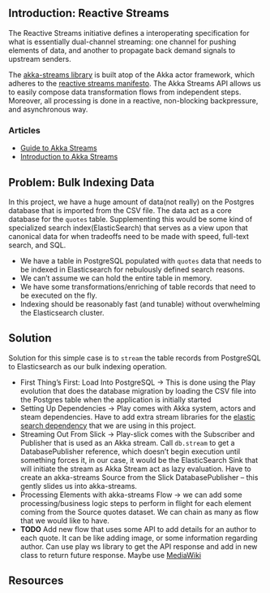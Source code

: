 ## Introduction: Reactive Streams
The Reactive Streams initiative defines a interoperating specification for what is essentially dual-channel streaming: one channel for pushing elements of data, and another to propagate back demand signals to upstream senders.

The [akka-streams library](https://doc.akka.io/docs/akka/current/stream/index.html) is built atop of the Akka actor framework, which adheres to the [reactive streams manifesto](https://www.reactive-streams.org/). The Akka Streams API allows us to easily compose data transformation flows from independent steps. Moreover, all processing is done in a reactive, non-blocking backpressure, and asynchronous way.

### Articles
- [Guide to Akka Streams](https://www.baeldung.com/akka-streams)
- [Introduction to Akka Streams](https://medium.com/@arcagarwal/introduction-to-akka-streams-5155bd070e37)

## Problem: Bulk Indexing Data
In this project, we have a huge amount of data(not really) on the Postgres database that is imported from the CSV file. The data act as a core database for the `quotes` table. Supplementing this would be some kind of specialized search index(ElasticSearch) that serves as a view upon that canonical data for when tradeoffs need to be made with speed, full-text search, and SQL.

- We have a table in PostgreSQL populated with `quotes` data that needs to be indexed in Elasticsearch for nebulously defined search reasons.
- We can’t assume we can hold the entire table in memory.
- We have some transformations/enriching of table records that need to be executed on the fly.
- Indexing should be reasonably fast (and tunable) without overwhelming the Elasticsearch cluster.

## Solution
Solution for this simple case is to `stream` the table records from PostgreSQL to Elasticsearch as our bulk indexing operation.

- First Thing’s First: Load Into PostgreSQL -> This is done using the Play evolution that does the database migration by loading the CSV file into the Postgres table when the application is initially started 
- Setting Up Dependencies -> Play comes with Akka system, actors and steam dependencies. Have to add extra stream libraries for the [elastic search dependency](https://github.com/sksamuel/elastic4s) that we are using in this project. 
- Streaming Out From Slick -> Play-slick comes with the Subscriber and Publisher that is used as an Akka stream. Call `db.stream` to get a DatabasePublisher reference, which doesn’t begin execution until something forces it, in our case, it would be the ElasticSearch Sink that will initiate the stream as Akka Stream act as lazy evaluation. Have to create an akka-streams Source from the Slick DatabasePublisher – this gently slides us into akka-streams.
- Processing Elements with akka-streams Flow -> we can add some processing/business logic steps to perform in flight for each element coming from the Source quotes dataset. We can chain as many as flow that we would like to have. 
- **TODO** Add new flow that uses some API to add details for an author to each quote. It can be like adding image, or some information regarding author. Can use play ws library to get the API response and add in new class to return future response. Maybe use [MediaWiki](https://www.mediawiki.org/wiki/API:Main_page)
                                                


## Resources